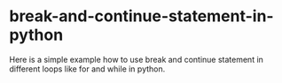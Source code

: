 # break-and-continue-statement-in-python
Here is a simple example how to use break and continue statement in different loops like for and while in python.

